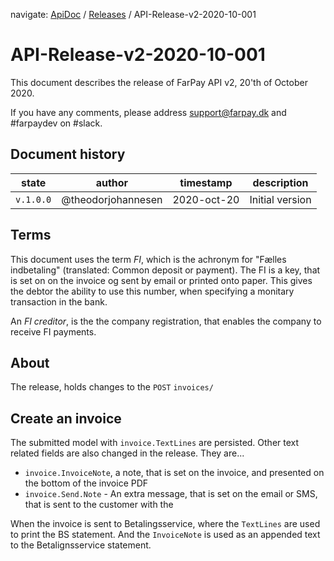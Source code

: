 navigate: [ApiDoc](README.md) / [Releases](Releases.md) / API-Release-v2-2020-10-001
# API-Release-v2-2020-10-001
This document describes the release of FarPay API v2, 20'th of October 2020.

If you have any comments, please address support@farpay.dk and #farpaydev on #slack.

## Document history

state | author | timestamp | description
------|--------|-----------|-------------
`v.1.0.0` | @theodorjohannesen | 2020-oct-20 | Initial version

## Terms
This document uses the term *FI*, which is the achronym for "Fælles indbetaling" (translated: Common deposit or payment). The FI is a key, that is set on on the invoice og sent by email or printed onto paper. This gives the debtor the ability to use this number, when specifying a monitary transaction in the bank.

An *FI creditor*, is the the company registration, that enables the company to receive FI payments.

## About
The release, holds changes to the `POST` `invoices/`

## Create an invoice
The submitted model with `invoice.TextLines` are persisted. Other text related fields are also changed in the release. They are...
* `invoice.InvoiceNote`, a note, that is set on the invoice, and presented on the bottom of the invoice PDF
* `invoice.Send.Note` - An extra message, that is set on the email or SMS, that is sent to the customer with the 

When the invoice is sent to Betalingsservice, where the `TextLines` are used to print the BS statement. And the `InvoiceNote` is used as an appended text to the Betalignsservice statement.
